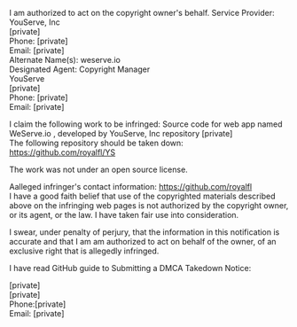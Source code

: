 I am authorized to act on the copyright owner's behalf. Service Provider:	YouServe, Inc  
[private]   
Phone: [private]  
Email: [private]  
Alternate Name(s): weserve.io  
Designated Agent: Copyright Manager  
YouServe  
[private]  
Phone: [private]   
Email: [private]  

I claim the following work to be infringed: Source code for web app named WeServe.io , developed by YouServe, Inc
repository [private]    
The following repository should be taken down: https://github.com/royalfl/YS  

The work was not under an open source license.  

Aalleged infringer's contact information: https://github.com/royalfl  
I have a good faith belief that use of the copyrighted materials described above on the infringing web pages is not authorized by the copyright owner, or its agent, or the law. I have taken fair use into consideration.  

I swear, under penalty of perjury, that the information in this notification is accurate and that I am am authorized to act on behalf of the owner, of an exclusive right that is allegedly infringed.  

I have read GitHub guide to Submitting a DMCA Takedown Notice:  

[private]    
[private]    
Phone:[private]  
Email: [private]  

